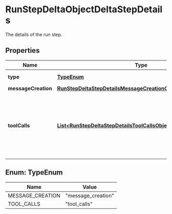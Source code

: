

# RunStepDeltaObjectDeltaStepDetails

The details of the run step.

## Properties

| Name | Type | Description | Notes |
|------------ | ------------- | ------------- | -------------|
|**type** | [**TypeEnum**](#TypeEnum) | Always &#x60;message_creation&#x60;. |  |
|**messageCreation** | [**RunStepDeltaStepDetailsMessageCreationObjectMessageCreation**](RunStepDeltaStepDetailsMessageCreationObjectMessageCreation.md) |  |  [optional] |
|**toolCalls** | [**List&lt;RunStepDeltaStepDetailsToolCallsObjectToolCallsInner&gt;**](RunStepDeltaStepDetailsToolCallsObjectToolCallsInner.md) | An array of tool calls the run step was involved in. These can be associated with one of three types of tools: &#x60;code_interpreter&#x60;, &#x60;file_search&#x60;, or &#x60;function&#x60;.  |  [optional] |



## Enum: TypeEnum

| Name | Value |
|---- | -----|
| MESSAGE_CREATION | &quot;message_creation&quot; |
| TOOL_CALLS | &quot;tool_calls&quot; |



